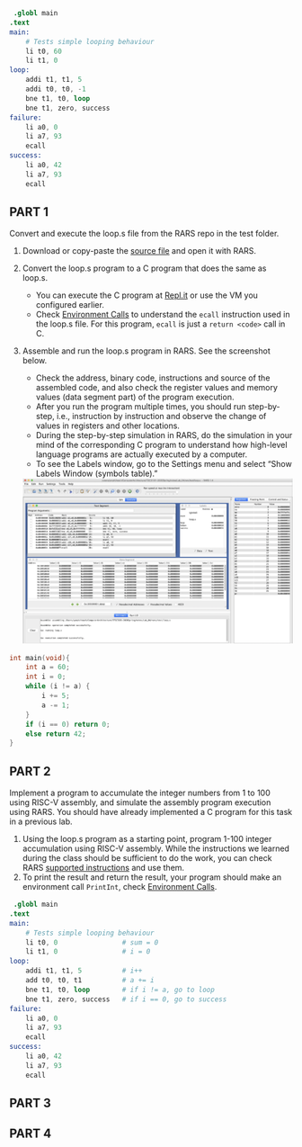 ```s
 .globl main
.text
main:
	# Tests simple looping behaviour
	li t0, 60
	li t1, 0
loop:
	addi t1, t1, 5
	addi t0, t0, -1
	bne t1, t0, loop  
	bne t1, zero, success
failure:
	li a0, 0
	li a7, 93 
	ecall
success:
	li a0, 42 
	li a7, 93
	ecall
```

## PART 1  
Convert and execute the loop.s file from the RARS repo in the test folder.
1. Download or copy-paste the [source file](https://raw.githubusercontent.com/TheThirdOne/rars/master/test/loop.s) and open it with RARS.
2. Convert the loop.s program to a C program that does the same as loop.s.
	- You can execute the C program at [Repl.it](https://repl.it/languages/c) or use the VM you configured earlier.
	- Check [Environment Calls](https://github.com/TheThirdOne/rars/wiki/Environment-Calls) to understand the `ecall` instruction used in the loop.s file. For this program, `ecall` is just a `return <code>` call in C.
3. Assemble and run the loop.s program in RARS. See the screenshot below.
	- Check the address, binary code, instructions and source of the assembled code, and also check the register values and memory values (data segment part) of the program execution.
	- After you run the program multiple times, you should run step-by-step, i.e., instruction by instruction and observe the change of values in registers and other locations.
	- During the step-by-step simulation in RARS, do the simulation in your mind of the corresponding C program to understand how high-level language programs are actually executed by a computer.
	- To see the Labels window, go to the Settings menu and select “Show Labels Window (symbols table).”

	<div style="text-align:center;"><img src="../resources/lab-screenshot_1.png" width="1000"></div>

```c
int main(void){
    int a = 60;
    int i = 0;
    while (i != a) {
        i += 5;
        a -= 1;
    }
    if (i == 0) return 0;
	else return 42;
}
```


## PART 2
Implement a program to accumulate the integer numbers from 1 to 100 using RISC-V assembly, and simulate the assembly program execution using RARS. You should have already implemented a C program for this task in a previous lab.
1. Using the loop.s program as a starting point, program 1-100 integer accumulation using RISC-V assembly. While the instructions we learned during the class should be sufficient to do the work, you can check RARS [supported instructions](https://github.com/TheThirdOne/rars/wiki/Supported-Instructions) and use them.
2. To print the result and return the result, your program should make an environment call `PrintInt`, check [Environment Calls](https://github.com/TheThirdOne/rars/wiki/Environment-Calls).

```s
 .globl main
.text
main:
	# Tests simple looping behaviour
	li t0, 0				# sum = 0
	li t1, 0				# i = 0
loop:
	addi t1, t1, 5			# i++ 
	add t0, t0, t1			# a += i
	bne t1, t0, loop  		# if i != a, go to loop
	bne t1, zero, success	# if i == 0, go to success
failure:
	li a0, 0
	li a7, 93 
	ecall
success:
	li a0, 42 
	li a7, 93
	ecall
```

## PART 3

## PART 4
